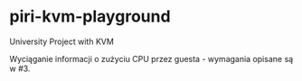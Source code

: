 piri-kvm-playground
===================

University Project with KVM


Wyciąganie informacji o zużyciu CPU przez guesta - wymagania opisane są w #3.
